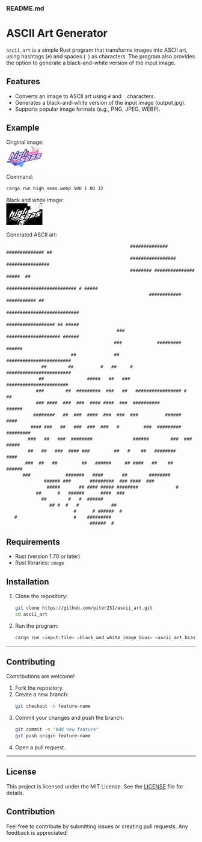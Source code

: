 ### README.md

# ASCII Art Generator

`ascii_art` is a simple Rust program that transforms images into ASCII art, using hashtags (`#`) and spaces (` `) as characters. The program also provides the option to generate a black-and-white version of the input image.

## Features

- Converts an image to ASCII art using `#` and ` ` characters.
- Generates a black-and-white version of the input image (output.jpg).
- Supports popular image formats (e.g., PNG, JPEG, WEBP).

## Example

Original image:  
![input-image](high_seas.webp)

Command:
```bash
cargo run high_seas.webp 500 1 80 32  
```

Black and white image:  
![bw-image](output_example.jpg)

Generated ASCII art:  
```
                                              ############## ############## ##  
                                              ################# ################
                                              ######## ############### #####  ##
                                              ########################## # #####
                                                     ############ ########### ##
                                                     ###########################
                                                     ################## ## #####
                                         ###         #################### ######
                                        ###             ######### ######        
                        ##              ##        ########################      
             ##        ##          #   ##     # ########################        
            ##                #####   ##   ###  #######################         
           ###        ##  #########  ###   ##   ################# #        ##   
           ### ####  ###  ###  #### ####  ###  ##########           ######      
          ########   ##  ###  ####  ###  ###  ###          ######  ####         
         #### ###   ##   ###  ###  ###   #         ###  ######### #########     
        ###   ##   ###  ########               ######        ###  ### #####     
        ##   ##   ###  #### ###         ##   #    ##   ########       ####      
       ###  ##   ##         ##   ######     ## ####   ##    ##   ######         
      ###             #######   ####       ##        ########                   
              ###### ###       #########  ### ####  ###                         
               #####       ## #### ##### ########              #                
           ##      #   ######      ####  ###                                    
             ##        #   #  ######                                            
                ## #  #   #            ##                                       
                         #      # ######  #                                     
   #                     #    #########                                         
                               ######  #                                             
```


## Requirements

- Rust (version 1.70 or later)
- Rust libraries: `image`

## Installation

1. Clone the repository:
   ```bash
   git clone https://github.com/piter231/ascii_art.git
   cd ascii_art
   ```
2. Run the program:
   ```bash
   cargo run <input-file> <black_and_white_image_bias> <ascii_art_bias> <x_dimension_of_output> <y_dimension_of_output>
   ```
---

## **Contributing**
Contributions are welcome!  
1. Fork the repository.  
2. Create a new branch:  
   ```bash
   git checkout -b feature-name
   ```
3. Commit your changes and push the branch:  
   ```bash
   git commit -m "Add new feature"
   git push origin feature-name
   ```
4. Open a pull request.

---

## License

This project is licensed under the MIT License. See the [LICENSE](LICENSE) file for details.

## Contribution

Feel free to contribute by submitting issues or creating pull requests. Any feedback is appreciated!

